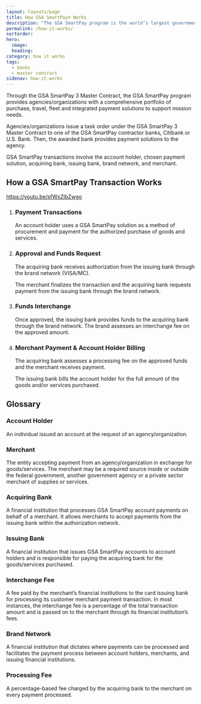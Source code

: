 ```yaml
---
layout: layouts/page
title: How GSA SmartPay® Works
description: "The GSA SmartPay program is the world’s largest government charge card and commercial payment solutions program."
permalink: /how-it-works/
sortorder:
hero:
  image: 
  heading: 
category: how it works
tags:
  - banks
  - master contract
sidenav: how-it-works
---
```


Through the GSA SmartPay 3 Master Contract, the GSA SmartPay program provides agencies/organizations with a comprehensive portfolio of purchase, travel, fleet and integrated payment solutions to support mission needs.

Agencies/organizations issue a task order under the GSA SmartPay 3 Master Contract to one of the GSA SmartPay contractor banks, Citibank or U.S. Bank. Then, the awarded bank provides payment solutions to the agency.

GSA SmartPay transactions involve the account holder, chosen payment solution, acquiring bank, issuing bank, brand network, and merchant.

## How a GSA SmartPay Transaction Works

https://youtu.be/sfWxZlbZwgo

<ol class="usa-process-list">
  <li class="usa-process-list__item">
    <h3 class="usa-process-list__heading">Payment Transactions</h3>
    <p class="margin-top-05">
      An account holder uses a GSA SmartPay solution as a method of procurement and payment for the authorized purchase of goods and services.
    </p>
  </li>
  <li class="usa-process-list__item">
    <h3 class="usa-process-list__heading">Approval and Funds Request</h3>
    <p>
      The acquiring bank receives authorization from the issuing bank through the brand network (VISA/MC).
    </p>
    <p>
      The merchant finalizes the transaction and the acquiring bank requests payment from the issuing bank through the brand network.
    </p>
  </li>
  <li class="usa-process-list__item">
    <h3 class="usa-process-list__heading">Funds Interchange</h3>
    <p>
      Once approved, the issuing bank provides funds to the acquiring bank through the brand network. The brand assesses an interchange fee on the approved amount.
    </p>
  </li>
    <li class="usa-process-list__item">
    <h3 class="usa-process-list__heading">Merchant Payment & Account Holder Billing</h3>
    <p>
      The acquiring bank assesses a processing fee on the approved funds and the merchant receives payment.
    </p>
    <p>
      The issuing bank bills the account holder for the full amount of the goods and/or services purchased.
    </p>  
  </li>
</ol>

## Glossary
### Account Holder 
An individual issued an account at the request of an agency/organization.

### Merchant
The entity accepting payment from an agency/organization in exchange for goods/services. The merchant may be a required source inside or outside the federal government, another government agency or a private sector merchant of supplies or services.

### Acquiring Bank
A financial institution that processes GSA SmartPay account payments on behalf of a merchant. It allows merchants to accept payments from the issuing bank within the authorization network.

### Issuing Bank
A financial institution that issues GSA SmartPay accounts to account holders and is responsible for paying the acquiring bank for the goods/services purchased.

### Interchange Fee 
A fee paid by the merchant’s financial institutions to the card issuing bank for processing its customer merchant payment transaction. In most instances, the interchange fee is a percentage of the total transaction amount and is passed on to the merchant through its financial institution’s fees.

### Brand Network 
A financial institution that dictates where payments can be processed and facilitates the payment process between account holders, merchants, and issuing financial institutions.

### Processing Fee
A percentage-based fee charged by the acquiring bank to the merchant on every payment processed.
